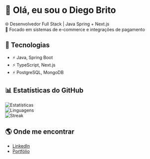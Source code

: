 # 👋 Olá, eu sou o Diego Brito  

🌐 Desenvolvedor Full Stack | Java Spring + Next.js  
📌 Focado em sistemas de e-commerce e integrações de pagamento  

## 🚀 Tecnologias
- ⚡ Java, Spring Boot
- ⚡ TypeScript, Next.js
- ⚡ PostgreSQL, MongoDB

## 📊 Estatísticas do GitHub
![Estatísticas](https://github-readme-stats.vercel.app/api?username=dbrito1992&show_icons=true&theme=tokyonight)  
![Linguagens](https://github-readme-stats.vercel.app/api/top-langs/?username=dbrito1992&layout=compact&theme=tokyonight)  
![Streak](https://github-readme-streak-stats.herokuapp.com/?user=dbrito1992&theme=tokyonight)

## 🌎 Onde me encontrar
- [LinkedIn](https://linkedin.com/in/diego-brito-a43690266)
- [Portfólio](https://dev.forcaweb.net/)
